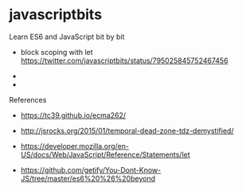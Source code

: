 # javascriptbits
Learn ES6 and JavaScript bit by bit

- block scoping with let
https://twitter.com/javascriptbits/status/795025845752467456

-

-

References
- https://tc39.github.io/ecma262/
- http://jsrocks.org/2015/01/temporal-dead-zone-tdz-demystified/
- https://developer.mozilla.org/en-US/docs/Web/JavaScript/Reference/Statements/let

- https://github.com/getify/You-Dont-Know-JS/tree/master/es6%20%26%20beyond
